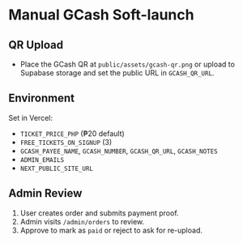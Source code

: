# Manual GCash Soft-launch

## QR Upload
- Place the GCash QR at `public/assets/gcash-qr.png` or upload to Supabase storage and set the public URL in `GCASH_QR_URL`.

## Environment
Set in Vercel:
- `TICKET_PRICE_PHP` (₱20 default)
- `FREE_TICKETS_ON_SIGNUP` (3)
- `GCASH_PAYEE_NAME`, `GCASH_NUMBER`, `GCASH_QR_URL`, `GCASH_NOTES`
- `ADMIN_EMAILS`
- `NEXT_PUBLIC_SITE_URL`

## Admin Review
1. User creates order and submits payment proof.
2. Admin visits `/admin/orders` to review.
3. Approve to mark as `paid` or reject to ask for re-upload.
